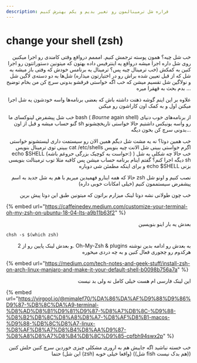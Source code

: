 ```yaml
---
description: قراره شل ترمینالمون رو تغیر بدیم و یکم بهترش کنیم
---
```


# change your shell (zsh)

<p align="right">خب شل چیه؟ همون پوسته ترجمش کنیم. امممم درواقع وقتی کامندی رو اجرا میکنین روی شل داره اجرا میشه درواقع یه اینترفیس داده بهتون که میتونین دستوراتتون رو اجرا کنین به کمکش (خب ترمینال چیه پس؟ ترمینال یه برنامس خودش که وفتی باز میشه یه شل که از قبل تعیین شده براش رو در اختیارتون میذاره) شل‌ها به دو دسته‌ی لاگین شل و نولاگین شل تقسیم میشن که خب اگه خواستی فرقشو بدونی سرچ کن من بخام توضیح بدم بحث به قهقرا میره ...</p>

<p align="right">علاوه بر این اینم گوشه ذهنت داشته باش که بعضی برنامه‌ها واسه خودشون یه شل اجرا میکنن اول و به کمک اون کاراشون رو میکنن</p>

<p align="right">خب شل پیشفرض لینوکسای ما bash ( <em>Bourne</em> again shell) از برنامه‌های خوب دنیای گنو حساب میشه و قبل از اون sh رو واسه یونیکس داشتیم حالا خواستی تاریخچشونو بدونی سرچ کن بخون دیگه...</p>

<p align="right">خب همین دوتا؟ نه یه مشت شل دیگم همین الان رو سیستمت داری لیستشونو خواستی ببینی توی ترمینال بنویس cat /etc/shells اگرم خواستی ببینی شل الانت چیه بنویس echo $SHELL (حواست به کوچیک بزرگی حروغم باشه:) ) خب حالا چه شکلی یه شل دیگه اجرا کنم؟ گفتم اینام برنامه حساب میشن پس کافبه مثلا توب ترمینالت بنویسی sh و برای اینکه مطمئن شی دوباره echo $SHELL بزنی</p>

<p align="right">حالا که همه اینارو فهمیدین میریم با هم یه شل جدید به اسم zsh نصب کنیم و اونو شل پیشفرض سیستممون کنیم (خیلی امکانات خوبی داره)</p>

<p align="right">خب چون طولانی نشه دوتا لینک میزارم براتون که میتونین طبق این دوتا پیش برین</p>

{% embed url="https://caffeinedev.medium.com/customize-your-terminal-oh-my-zsh-on-ubuntu-18-04-lts-a9b11b63f2" %}

<p align="right">بعدش یه بار اینو بنویسین</p>

```
chsh -s $(which zsh)
```

<p align="right">و بعدش لینک پایین رو از 2. Oh-My-Zsh &#x26; plugins به بعدش رو ادامه بدین نوشته هرکدوم رو چجوری فعال کنین و به چه دردی میخوره</p>

{% embed url="https://medium.com/tech-notes-and-geek-stuff/install-zsh-on-arch-linux-manjaro-and-make-it-your-default-shell-b0098b756a7a" %}

<p align="right">این لینک فارسی ام هست خیلی کامل نه ولی بد نیست</p>

{% embed url="https://virgool.io/@mimalef70/%DA%86%DA%AF%D9%88%D9%86%D9%87-%DB%8C%DA%A9-terminal-%D8%AD%D8%B1%D9%81%D9%87-%D8%A7%DB%8C-%D9%88-%D8%B2%DB%8C%D8%A8%D8%A7-%D8%AF%D8%B1-macos-%D9%88-%DB%8C%D8%A7-linux-%D8%AF%D8%A7%D8%B4%D8%AA%D9%87-%D8%A8%D8%A7%D8%B4%DB%8C%D9%85-cpfbh94swx2p" %}

<p align="right">خب خسته نباشید اگه جاییش هم به اروری مشکلی چیزی خوردین سرچ کنین حلش کنین حتما (این شل (zsh) واقعا خیلی خوبه) ((شل fish هم بدک نیست))</p>
